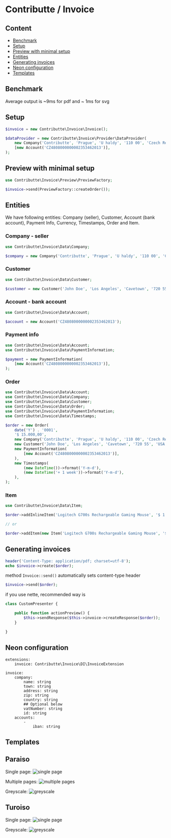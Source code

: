 # Contributte / Invoice

## Content

- [Benchmark](#benchmark)
- [Setup](#setup)
- [Preview with minimal setup](#preview-with-minimal-setup)
- [Entities](#entities)
- [Generating invoices](#generating-invoices)
- [Neon configuration](#neon-configuration)
- [Templates](#templates)

## Benchmark

Average output is ~9ms for pdf and ~ 1ms for svg

## Setup

```php
$invoice = new Contributte\Invoice\Invoice();

$dataProvider = new Contributte\Invoice\Provider\DataProvider(
    new Company('Contributte', 'Prague', 'U haldy', '110 00', 'Czech Republic', 'CZ08304431', '08304431'),
    [new Account('CZ4808000000002353462013')],
);
```

## Preview with minimal setup

```php
use Contributte\Invoice\Preview\PreviewFactory;

$invoice->send(PreviewFactory::createOrder());
```

## Entities

We have following entities: Company (seller), Customer, Account (bank account), Payment Info, Currency, Timestamps, Order and Item.

### Company - seller

```php
use Contributte\Invoice\Data\Company;

$company = new Company('Contributte', 'Prague', 'U haldy', '110 00', 'Czech Republic', 'CZ08304431', '08304431');
```

### Customer

```php
use Contributte\Invoice\Data\Customer;

$customer = new Customer('John Doe', 'Los Angeles', 'Cavetown', '720 55', 'USA', 'CZ08304431', '08304431');
```

### Account - bank account

```php
use Contributte\Invoice\Data\Account;

$account = new Account('CZ4808000000002353462013');
```

### Payment info

```php
use Contributte\Invoice\Data\Account;
use Contributte\Invoice\Data\PaymentInformation;

$payment = new PaymentInformation(
    [new Account('CZ4808000000002353462013')],
);
```

### Order

```php
use Contributte\Invoice\Data\Account;
use Contributte\Invoice\Data\Company;
use Contributte\Invoice\Data\Customer;
use Contributte\Invoice\Data\Order;
use Contributte\Invoice\Data\PaymentInformation;
use Contributte\Invoice\Data\Timestamps;

$order = new Order(
    date('Y') . '0001',
    '$ 15.000,00',
    new Company('Contributte', 'Prague', 'U haldy', '110 00', 'Czech Republic', 'CZ08304431', '08304431'),
    new Customer('John Doe', 'Los Angeles', 'Cavetown', '720 55', 'USA', 'CZ08304431', '08304431'),
    new PaymentInformation(
        [new Account('CZ4808000000002353462013')],
    ),
    new Timestamps(
        (new DateTime())->format('Y-m-d'),
        (new DateTime('+ 1 week'))->format('Y-m-d'),
    ),
);
```

### Item

```php
use Contributte\Invoice\Data\Item;

$order->addInlineItem('Logitech G700s Rechargeable Gaming Mouse', '$ 1.790,00', 4, '$ 7.160,00');

// or

$order->addItem(new Item('Logitech G700s Rechargeable Gaming Mouse', '$ 1.790,00', 4, '$ 7.160,00'));
```

## Generating invoices

```php
header('Content-Type: application/pdf; charset=utf-8');
echo $invoice->create($order);
```

method `Invoice::send()` automatically sets content-type header

```php
$invoice->send($order);
```

if you use nette, recommended way is

```php
class CustomPresenter {

	public function actionPreview() {
		$this->sendResponse($this->invoice->createResponse($order));
	}

}
```

## Neon configuration

```neon
extensions:
	invoice: Contributte\Invoice\DI\InvoiceExtension

invoice:
	company:
		name: string
		town: string
		address: string
		zip: string
		country: string
		## Optional below
		vatNumber: string
		id: string
	accounts:
		-
			iban: string
```

## Templates

## Paraiso
Single page:
![single page](/.docs/img/paraiso.png?raw=true)

Multiple pages:
![multiple pages](/.docs/img/paraiso-paginator.png?raw=true)

Greyscale:
![greyscale](/.docs/img/paraiso-greyscale.png?raw=true)

## Turoiso
Single page:
![single page](/.docs/img/turoiso.png?raw=true)

Greyscale:
![greyscale](/.docs/img/turoiso-greyscale.png?raw=true)
